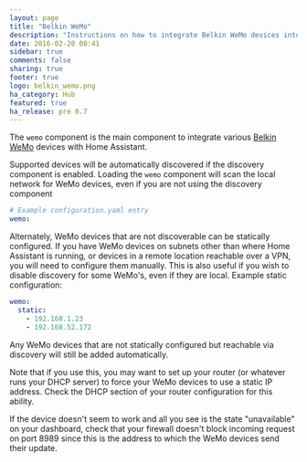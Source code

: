 ```yaml
---
layout: page
title: "Belkin WeMo"
description: "Instructions on how to integrate Belkin WeMo devices into Home Assistant."
date: 2016-02-20 00:41
sidebar: true
comments: false
sharing: true
footer: true
logo: belkin_wemo.png
ha_category: Hub
featured: true
ha_release: pre 0.7
---
```


The `wemo` component is the main component to integrate various [Belkin WeMo](http://www.belkin.com/us/Products/home-automation/c/wemo-home-automation/) devices with Home Assistant.

Supported devices will be automatically discovered if the discovery component is enabled. Loading the `wemo` component will scan the local network for WeMo devices, even if you are not using the discovery component

```yaml
# Example configuration.yaml entry
wemo:
```

Alternately, WeMo devices that are not discoverable can be statically configured. If you have WeMo devices on subnets other than where Home Assistant is running, or devices in a remote location reachable over a VPN, you will need to configure them manually. This is also useful if you wish to disable discovery for some WeMo's, even if they are local. Example static configuration:

```yaml
wemo:
  static:
    - 192.168.1.23
    - 192.168.52.172
```

Any WeMo devices that are not statically configured but reachable via discovery will still be added automatically.

Note that if you use this, you may want to set up your router (or whatever runs your DHCP server) to force your WeMo devices to use a static IP address. Check the DHCP section of your router configuration for this ability.

If the device doesn't seem to work and all you see is the state "unavailable" on your dashboard, check that your firewall doesn't block incoming request on port 8989 since this is the address to which the WeMo devices send their update.
